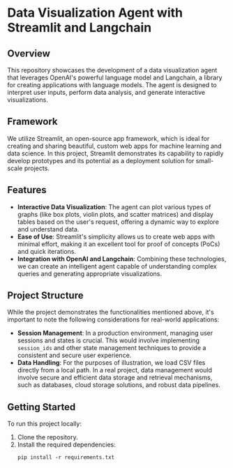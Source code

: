 # Data Visualization Agent with Streamlit and Langchain

## Overview
This repository showcases the development of a data visualization agent that leverages OpenAI's powerful language model and Langchain, a library for creating applications with language models. The agent is designed to interpret user inputs, perform data analysis, and generate interactive visualizations.

## Framework
We utilize Streamlit, an open-source app framework, which is ideal for creating and sharing beautiful, custom web apps for machine learning and data science. In this project, Streamlit demonstrates its capability to rapidly develop prototypes and its potential as a deployment solution for small-scale projects.

## Features
- **Interactive Data Visualization**: The agent can plot various types of graphs (like box plots, violin plots, and scatter matrices) and display tables based on the user's request, offering a dynamic way to explore and understand data.
- **Ease of Use**: Streamlit's simplicity allows us to create web apps with minimal effort, making it an excellent tool for proof of concepts (PoCs) and quick iterations.
- **Integration with OpenAI and Langchain**: Combining these technologies, we can create an intelligent agent capable of understanding complex queries and generating appropriate visualizations.

## Project Structure
While the project demonstrates the functionalities mentioned above, it's important to note the following considerations for real-world applications:
- **Session Management**: In a production environment, managing user sessions and states is crucial. This would involve implementing `session_ids` and other state management techniques to provide a consistent and secure user experience.
- **Data Handling**: For the purposes of illustration, we load CSV files directly from a local path. In a real project, data management would involve secure and efficient data storage and retrieval mechanisms, such as databases, cloud storage solutions, and robust data pipelines.

## Getting Started
To run this project locally:
1. Clone the repository.
2. Install the required dependencies:
   ```shell
   pip install -r requirements.txt
